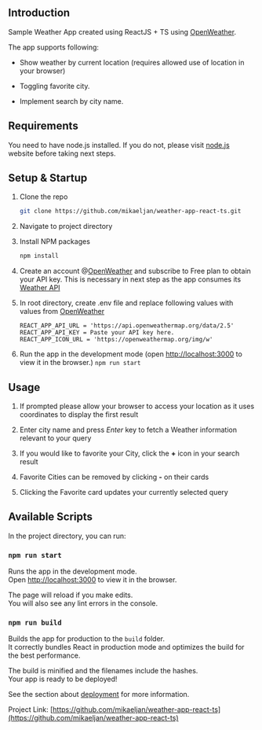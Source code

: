 ## Introduction

Sample Weather App created using ReactJS + TS using [OpenWeather](https://openweathermap.org/api).

The app supports following:

- Show weather by current location (requires allowed use of location in your browser)

- Toggling favorite city.

- Implement search by city name.

## Requirements

You need to have node.js installed. If you do not, please visit [node.js](https://nodejs.org/en/) website before taking next steps.

## Setup & Startup

1. Clone the repo

   ```sh
   git clone https://github.com/mikaeljan/weather-app-react-ts.git
   ```

2. Navigate to project directory
3. Install NPM packages

   ```sh
   npm install
   ```

4. Create an account @[OpenWeather](https://openweathermap.org/api) and subscribe to Free plan to obtain your API key. This is necessary in next step as the app consumes its [Weather API](https://openweathermap.org/api)
5. In root directory, create .env file and replace following values with values from [OpenWeather](https://openweathermap.org)

    ```
    REACT_APP_API_URL = 'https://api.openweathermap.org/data/2.5'
    REACT_APP_API_KEY = Paste your API key here.
    REACT_APP_ICON_URL = 'https://openweathermap.org/img/w'
    ```

6. Run the app in the development mode (open [http://localhost:3000](http://localhost:3000) to view it in the browser.)
    `npm run start`

## Usage

1. If prompted please allow your browser to access your location as it uses coordinates to display the first result

2. Enter city name and press <em>Enter</em> key to fetch a Weather information relevant to your query

3. If you would like to favorite your City, click the <strong>+</strong> icon in your search result

4. Favorite Cities can be removed by clicking  <strong>-</strong> on their cards

5. Clicking the Favorite card updates your currently selected query

## Available Scripts

In the project directory, you can run:

### `npm run start`

Runs the app in the development mode.\
Open [http://localhost:3000](http://localhost:3000) to view it in the browser.

The page will reload if you make edits.\
You will also see any lint errors in the console.

### `npm run build`

Builds the app for production to the `build` folder.\
It correctly bundles React in production mode and optimizes the build for the best performance.

The build is minified and the filenames include the hashes.\
Your app is ready to be deployed!

See the section about [deployment](https://facebook.github.io/create-react-app/docs/deployment) for more information.

Project Link: [https://github.com/mikaeljan/weather-app-react-ts](https://github.com/mikaeljan/weather-app-react-ts)
